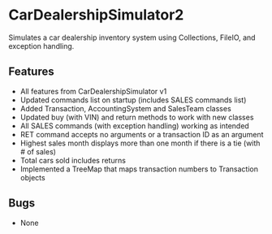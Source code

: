 # CarDealershipSimulator2
Simulates a car dealership inventory system using Collections, FileIO, and exception handling.

## Features

- All features from CarDealershipSimulator v1
- Updated commands list on startup (includes SALES commands list)
- Added Transaction, AccountingSystem and SalesTeam classes
- Updated buy (with VIN) and return methods to work with new classes
- All SALES commands (with exception handling) working as intended
- RET command accepts no arguments or a transaction ID as an argument
- Highest sales month displays more than one month if there is a tie (with # of sales)
- Total cars sold includes returns
- Implemented a TreeMap that maps transaction numbers to Transaction objects

## Bugs

- None
